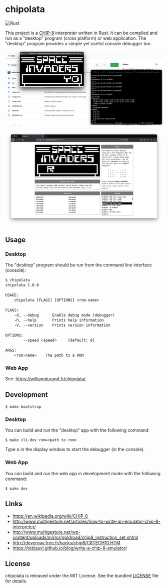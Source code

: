 # chipolata

![Rust](https://github.com/willdurand/chipolata/workflows/Rust/badge.svg)

This project is a [CHIP-8](https://en.wikipedia.org/wiki/CHIP-8) interpreter
written in Rust. It can be compiled and run as a "desktop" program (cross
platform) or web application. The "desktop" program provides a simple yet useful
console debugger too.

![](./docs/screenshot-readme.png)

![](./docs/screenshot-webapp-readme.png)

## Usage

### Desktop

The "desktop" program should be run from the command line interface (console):

```
$ chipolata
chipolata 1.0.0

USAGE:
    chipolata [FLAGS] [OPTIONS] <rom-name>

FLAGS:
    -d, --debug      Enable debug mode (debugger)
    -h, --help       Prints help information
    -V, --version    Prints version information

OPTIONS:
        --speed <speed>     [default: 8]

ARGS:
    <rom-name>    The path to a ROM
```

### Web App

See: https://williamdurand.fr/chipolata/

## Development

```
$ make bootstrap
```

### Desktop

You can build and run the "desktop" app with the following command:

```
$ make cli-dev rom=<path to rom>
```

Type <kbd>o</kbd> in the display window to start the debugger (in the console).

### Web App

You can build and run the web app in development mode with the following
command:

```
$ make dev
```

## Links

- https://en.wikipedia.org/wiki/CHIP-8
- http://www.multigesture.net/articles/how-to-write-an-emulator-chip-8-interpreter/
- http://www.multigesture.net/wp-content/uploads/mirror/goldroad/chip8_instruction_set.shtml
- http://devernay.free.fr/hacks/chip8/C8TECH10.HTM
- https://tobiasvl.github.io/blog/write-a-chip-8-emulator/

## License

chipolata is released under the MIT License. See the bundled
[LICENSE](./LICENSE.md) file for details.
